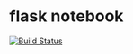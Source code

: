 # flask notebook

[![Build Status](http://builds.mini-super.com:8080/job/flask_notebook/badge/icon)](http://builds.mini-super.com:8080/job/flask_notebook/)
